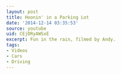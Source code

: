 ```yaml
---
layout: post
title: Hoonin' in a Parking Lot
date: '2014-12-14 03:35:53'
source: youtube
uid: CEjDRyAWSxE
excerpt: Fun in the rain, filmed by Andy.
tags:
- Videos
- Cars
- Driving
---
```

